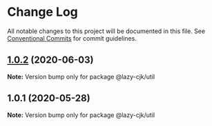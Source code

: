# Change Log

All notable changes to this project will be documented in this file.
See [Conventional Commits](https://conventionalcommits.org) for commit guidelines.

## [1.0.2](https://github.com/bluelovers/ws-regexp/compare/@lazy-cjk/util@1.0.1...@lazy-cjk/util@1.0.2) (2020-06-03)

**Note:** Version bump only for package @lazy-cjk/util





## 1.0.1 (2020-05-28)

**Note:** Version bump only for package @lazy-cjk/util

